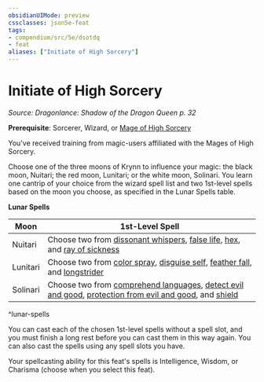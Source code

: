 ```yaml
---
obsidianUIMode: preview
cssclasses: json5e-feat
tags:
- compendium/src/5e/dsotdq
- feat
aliases: ["Initiate of High Sorcery"]
---
```

# Initiate of High Sorcery
*Source: Dragonlance: Shadow of the Dragon Queen p. 32*  

**Prerequisite**:  Sorcerer,  Wizard, or [Mage of High Sorcery](/2-Mechanics/CLI/backgrounds/mage-of-high-sorcery-dsotdq.md)

You've received training from magic-users affiliated with the Mages of High Sorcery.

Choose one of the three moons of Krynn to influence your magic: the black moon, Nuitari; the red moon, Lunitari; or the white moon, Solinari. You learn one cantrip of your choice from the wizard spell list and two 1st-level spells based on the moon you choose, as specified in the Lunar Spells table.

**Lunar Spells**

| Moon | 1st-Level Spell |
|------|-----------------|
| Nuitari | Choose two from [dissonant whispers](/2-Mechanics/CLI/spells/dissonant-whispers.md), [false life](/2-Mechanics/CLI/spells/false-life.md), [hex](/2-Mechanics/CLI/spells/hex.md), and [ray of sickness](/2-Mechanics/CLI/spells/ray-of-sickness.md) |
| Lunitari | Choose two from [color spray](/2-Mechanics/CLI/spells/color-spray.md), [disguise self](/2-Mechanics/CLI/spells/disguise-self.md), [feather fall](/2-Mechanics/CLI/spells/feather-fall.md), and [longstrider](/2-Mechanics/CLI/spells/longstrider.md) |
| Solinari | Choose two from [comprehend languages](/2-Mechanics/CLI/spells/comprehend-languages.md), [detect evil and good](/2-Mechanics/CLI/spells/detect-evil-and-good.md), [protection from evil and good](/2-Mechanics/CLI/spells/protection-from-evil-and-good.md), and [shield](/2-Mechanics/CLI/spells/shield.md) |
^lunar-spells

You can cast each of the chosen 1st-level spells without a spell slot, and you must finish a long rest before you can cast them in this way again. You can also cast the spells using any spell slots you have.

Your spellcasting ability for this feat's spells is Intelligence, Wisdom, or Charisma (choose when you select this feat).